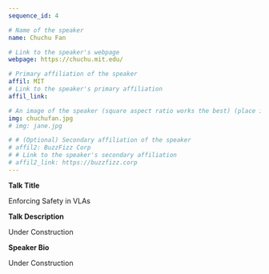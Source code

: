 ```yaml
---
sequence_id: 4

# Name of the speaker
name: Chuchu Fan

# Link to the speaker's webpage
webpage: https://chuchu.mit.edu/

# Primary affiliation of the speaker
affil: MIT
# Link to the speaker's primary affiliation
affil_link: 

# An image of the speaker (square aspect ratio works the best) (place in the `assets/img/speakers` directory)
img: chuchufan.jpg
# img: jane.jpg

# # (Optional) Secondary affiliation of the speaker
# affil2: BuzzFizz Corp
# # Link to the speaker's secondary affiliation 
# affil2_link: https://buzzfizz.corp
---
```


<!-- Whatever you write below will show up as the speaker's bio -->

<p><b> Talk Title </b></p>

Enforcing Safety in VLAs

<p><b> Talk Description </b></p>

Under Construction

<p><b> Speaker Bio </b></p>

Under Construction

